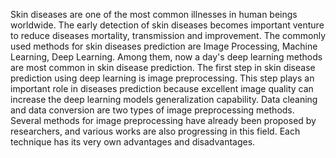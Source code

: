 Skin diseases are one of the most common illnesses in human beings worldwide. The early detection of skin diseases becomes important venture to reduce diseases mortality, transmission and improvement. The commonly used methods for skin diseases prediction are Image Processing, Machine Learning, Deep Learning. Among them, now a day's deep learning methods are most common in skin disease prediction. The first step in skin disease prediction using deep learning is image preprocessing. This step plays an important role in diseases prediction because excellent image quality can increase the deep learning models generalization capability. Data cleaning and data conversion are two types of image preprocessing methods. Several methods for image preprocessing have already been proposed by researchers, and various works are also progressing in this field. Each technique has its very own advantages and disadvantages.
